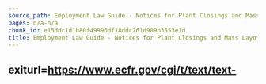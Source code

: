 ```yaml
---
source_path: Employment Law Guide - Notices for Plant Closings and Mass Layoffs.md
pages: n/a-n/a
chunk_id: e15ddc1d1b80f49996df18ddc261d909b3553e1d
title: Employment Law Guide - Notices for Plant Closings and Mass Layoffs
---
```

## exiturl=https://www.ecfr.gov/cgi/t/text/text-
